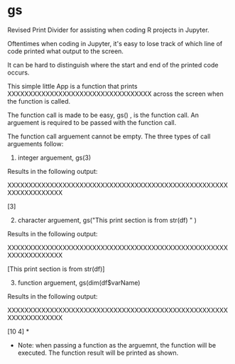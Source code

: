 # gs
Revised Print Divider for assisting when coding R projects in Jupyter.

Oftentimes when coding in Jupyter, it's easy to lose track of which line of code printed what output to the screen.

It can be hard to distinguish where the start  and end of the printed code occurs.

This simple little App is a function that prints  XXXXXXXXXXXXXXXXXXXXXXXXXXXXXXXXXX across the screen when the function is called.

The function call is made to be easy, gs() , is the function call.  An arguement is required to be passed with the function call.

The function call arguement cannot be empty.  The three types of call arguements follow:

1) integer arguement,  gs(3)

Results in the following output:

XXXXXXXXXXXXXXXXXXXXXXXXXXXXXXXXXXXXXXXXXXXXXXXXXXXXXXXXXXXXXXXXX

[3]



2) character arguement, gs("This print section is from str(df) " )

Results in the following output:

XXXXXXXXXXXXXXXXXXXXXXXXXXXXXXXXXXXXXXXXXXXXXXXXXXXXXXXXXXXXXXXXX

[This print section is from str(df)]



3) function arguement, gs(dim(df$varName) 

Results in the following output:

XXXXXXXXXXXXXXXXXXXXXXXXXXXXXXXXXXXXXXXXXXXXXXXXXXXXXXXXXXXXXXXXX

[10 4]  *


* Note: when passing a function as the arguemnt, the function will be executed. The function result will be printed as shown.
